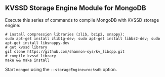 ## KVSSD Storage Engine Module for MongoDB



Execute this series of commands to compile MongoDB with KVSSD storage engine:

    # install compression libraries (zlib, bzip2, snappy):
    sudo apt-get install zlib1g-dev; sudo apt-get install libbz2-dev; sudo apt-get install libsnappy-dev
    # get kvssd library
    git clone https://github.com/shannon-sys/kv_libcpp.git
    # compile kvssd library
    make && make install

Start `mongod` using the `--storageEngine=rocksdb` option.
